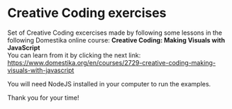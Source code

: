 # Creative Coding exercises
Set of Creative Coding excercises made by following some lessons in the following Domestika online course: <b>Creative Coding: Making Visuals with JavaScript</b><br>
You can learn from it by clicking the next link:
https://www.domestika.org/en/courses/2729-creative-coding-making-visuals-with-javascript

You will need NodeJS installed in your computer to run the examples.

Thank you for your time!
